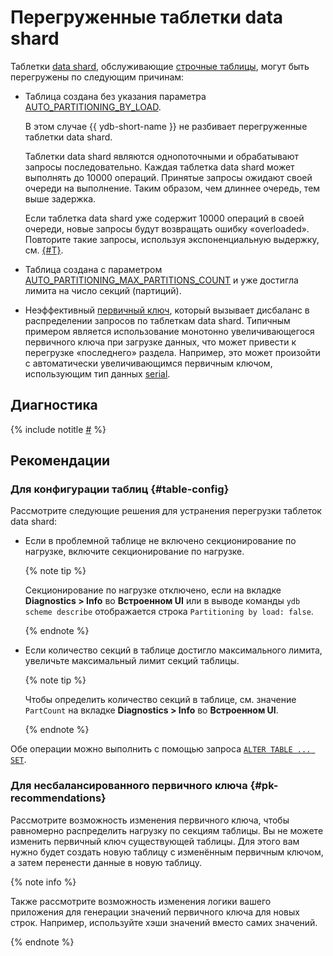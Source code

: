 # Перегруженные таблетки data shard

Таблетки [data shard](../../../../concepts/glossary.md#data-shard), обслуживающие [строчные таблицы](../../../../concepts/datamodel/table.md#row-oriented-tables), могут быть перегружены по следующим причинам:

* Таблица создана без указания параметра [AUTO_PARTITIONING_BY_LOAD](../../../../concepts/datamodel/table.md#AUTO_PARTITIONING_BY_LOAD).

    В этом случае {{ ydb-short-name }} не разбивает перегруженные таблетки data shard.

    Таблетки data shard являются однопоточными и обрабатывают запросы последовательно. Каждая таблетка data shard может выполнять до 10000 операций. Принятые запросы ожидают своей очереди на выполнение. Таким образом, чем длиннее очередь, тем выше задержка.

    Если таблетка data shard уже содержит 10000 операций в своей очереди, новые запросы будут возвращать ошибку «overloaded». Повторите такие запросы, используя экспоненциальную выдержку, см. [{#T}](../queries/overloaded-errors.md).

* Таблица создана с параметром [AUTO_PARTITIONING_MAX_PARTITIONS_COUNT](../../../../concepts/datamodel/table.md#AUTO_PARTITIONING_MAX_PARTITIONS_COUNT) и уже достигла лимита на число секций (партиций).

* Неэффективный [первичный ключ](../../../../concepts/glossary.md#primary-key), который вызывает дисбаланс в распределении запросов по таблеткам data shard. Типичным примером является использование монотонно увеличивающегося первичного ключа при загрузке данных, что может привести к перегрузке «последнего» раздела. Например, это может произойти с автоматически увеличивающимся первичным ключом, использующим тип данных [serial](../../../../yql/reference/types/serial.md).

## Диагностика

<!-- The include is added to allow partial overrides in overlays  -->
{% include notitle [#](_includes/overloaded-shards-diagnostics.md) %}

## Рекомендации

### Для конфигурации таблиц {#table-config}

Рассмотрите следующие решения для устранения перегрузки таблеток data shard:

* Если в проблемной таблице не включено секционирование по нагрузке, включите секционирование по нагрузке.

    {% note tip %}

    Секционирование по нагрузке отключено, если на вкладке **Diagnostics > Info** во **Встроенном UI** или в выводе команды `ydb scheme describe` отображается строка `Partitioning by load: false`.

    {% endnote %}

* Если количество секций в таблице достигло максимального лимита, увеличьте максимальный лимит секций таблицы.

    {% note tip %}

    Чтобы определить количество секций в таблице, см. значение `PartCount` на вкладке **Diagnostics > Info** во **Встроенном UI**.

    {% endnote %}


Обе операции можно выполнить с помощью запроса [`ALTER TABLE ... SET`](../../../../yql/reference/syntax/alter_table/set.md).


### Для несбалансированного первичного ключа {#pk-recommendations}

Рассмотрите возможность изменения первичного ключа, чтобы равномерно распределить нагрузку по секциям таблицы. Вы не можете изменить первичный ключ существующей таблицы. Для этого вам нужно будет создать новую таблицу с изменённым первичным ключом, а затем перенести данные в новую таблицу.

{% note info %}

Также рассмотрите возможность изменения логики вашего приложения для генерации значений первичного ключа для новых строк. Например, используйте хэши значений вместо самих значений.

{% endnote %}
